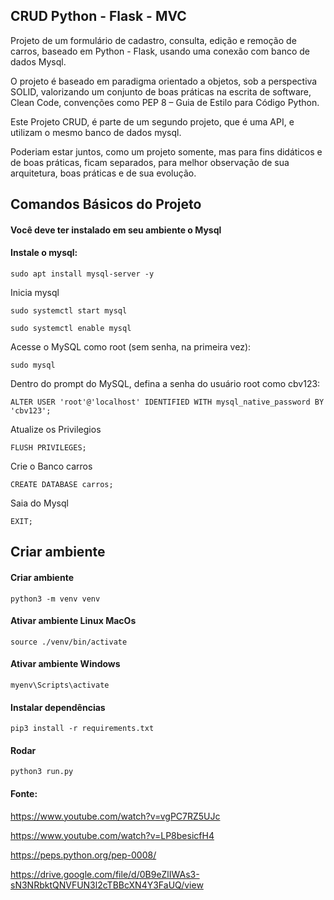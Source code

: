 ## CRUD Python - Flask - MVC

Projeto de um formulário de cadastro, consulta, edição e remoção de carros, baseado em Python - Flask, usando uma conexão com banco de dados Mysql. 

O projeto é baseado em paradigma orientado a objetos, sob a perspectiva SOLID, valorizando um conjunto de boas práticas na escrita de software, Clean Code, convenções como PEP 8 – Guia de Estilo para Código Python.

Este Projeto CRUD, é parte de um segundo projeto, que é uma API, e utilizam o mesmo banco de dados mysql. 

Poderiam estar juntos, como um projeto somente, mas para fins didáticos e de boas práticas, ficam separados, para melhor observação de sua arquitetura, boas práticas e de sua evolução.

## Comandos Básicos do Projeto

#### Você deve ter instalado em seu ambiente o Mysql


#### Instale o mysql:

    sudo apt install mysql-server -y

Inicia mysql

    sudo systemctl start mysql
    
    sudo systemctl enable mysql  
    
Acesse o MySQL como root (sem senha, na primeira vez):

    sudo mysql  

Dentro do prompt do MySQL, defina a senha do usuário root como cbv123:

    ALTER USER 'root'@'localhost' IDENTIFIED WITH mysql_native_password BY 'cbv123';  
    
Atualize os Privilegios

    FLUSH PRIVILEGES;  
    
Crie o Banco carros

    CREATE DATABASE carros;  
    
 Saia do Mysql

    EXIT;  

## Criar ambiente

#### Criar ambiente

    python3 -m venv venv

#### Ativar ambiente Linux MacOs

    source ./venv/bin/activate

#### Ativar ambiente Windows

    myenv\Scripts\activate

#### Instalar dependências

    pip3 install -r requirements.txt

#### Rodar

    python3 run.py


#### Fonte:

https://www.youtube.com/watch?v=vgPC7RZ5UJc

https://www.youtube.com/watch?v=LP8besicfH4

https://peps.python.org/pep-0008/

https://drive.google.com/file/d/0B9eZlIWAs3-sN3NRbktQNVFUN3l2cTBBcXN4Y3FaUQ/view
